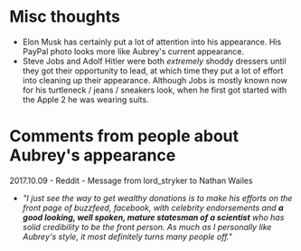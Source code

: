 
# Misc thoughts
- Elon Musk has certainly put a lot of attention into his appearance. His PayPal photo looks more like Aubrey's current appearance.
- Steve Jobs and Adolf Hitler were both *extremely* shoddy dressers until they got their opportunity to lead, at which time they put a lot of effort into cleaning up their appearance. Although Jobs is mostly known now for his turtleneck / jeans / sneakers look, when he first got started with the Apple 2 he was wearing suits.



# Comments from people about Aubrey's appearance

2017.10.09 - Reddit - Message from lord_stryker to Nathan Wailes
- *"I just see the way to get wealthy donations is to make his efforts on the front page of buzzfeed, facebook, with celebrity endorsements and **a good looking, well spoken, mature statesman of a scientist** who has solid credibility to be the front person. As much as I personally like Aubrey's style, it most definitely turns many people off."*
